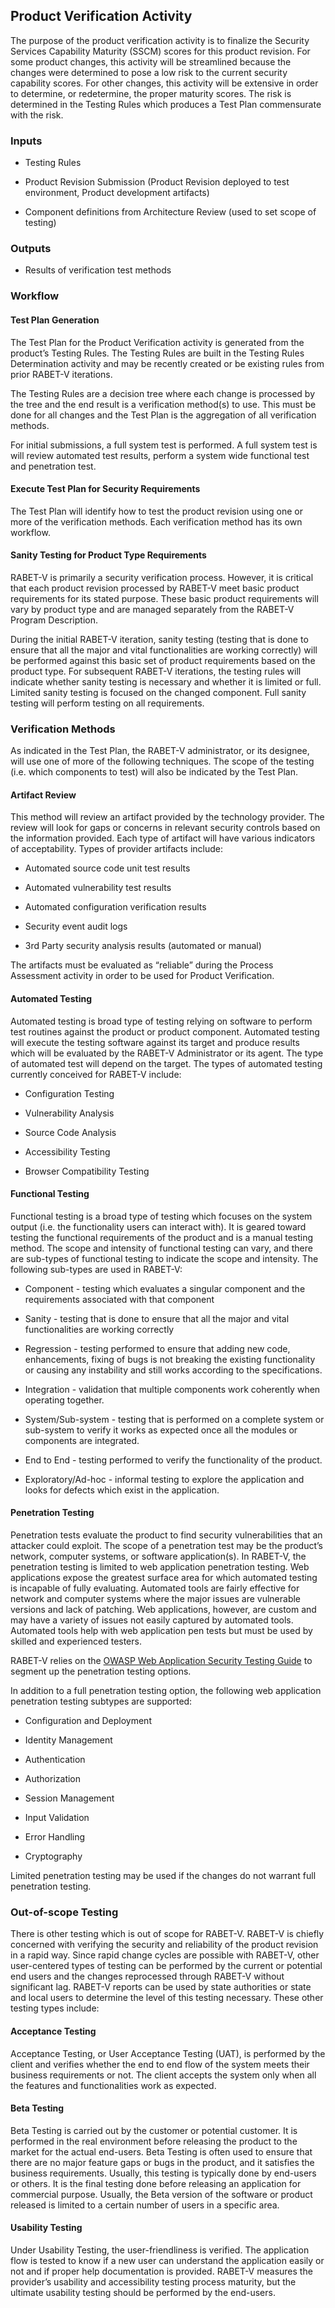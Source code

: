## Product Verification Activity

The purpose of the product verification activity is to finalize the Security Services Capability Maturity (SSCM) scores for this product revision. For some product changes, this activity will be streamlined because the changes were determined to pose a low risk to the current security capability scores. For other changes, this activity will be extensive in order to determine, or redetermine, the proper maturity scores. The risk is determined in the Testing Rules which produces a Test Plan commensurate with the risk.

### Inputs

  - Testing Rules

  - Product Revision Submission (Product Revision deployed to test environment, Product development artifacts)

  - Component definitions from Architecture Review (used to set scope of testing)

### Outputs

  - Results of verification test methods

### Workflow

#### Test Plan Generation

The Test Plan for the Product Verification activity is generated from the product’s Testing Rules. The Testing Rules are built in the Testing Rules Determination activity and may be recently created or be existing rules from prior RABET-V iterations.

The Testing Rules are a decision tree where each change is processed by the tree and the end result is a verification method(s) to use. This must be done for all changes and the Test Plan is the aggregation of all verification methods.

For initial submissions, a full system test is performed. A full system test is will review automated test results, perform a system wide functional test and penetration test.

#### Execute Test Plan for Security Requirements

The Test Plan will identify how to test the product revision using one or more of the verification methods. Each verification method has its own workflow.

#### Sanity Testing for Product Type Requirements

RABET-V is primarily a security verification process. However, it is critical that each product revision processed by RABET-V meet basic product requirements for its stated purpose. These basic product requirements will vary by product type and are managed separately from the RABET-V Program Description.

During the initial RABET-V iteration, sanity testing (testing that is done to ensure that all the major and vital functionalities are working correctly) will be performed against this basic set of product requirements based on the product type. For subsequent RABET-V iterations, the testing rules will indicate whether sanity testing is necessary and whether it is limited or full. Limited sanity testing is focused on the changed component. Full sanity testing will perform testing on all requirements.

### Verification Methods

As indicated in the Test Plan, the RABET-V administrator, or its designee, will use one of more of the following techniques. The scope of the testing (i.e. which components to test) will also be indicated by the Test Plan.

#### Artifact Review

This method will review an artifact provided by the technology provider. The review will look for gaps or concerns in relevant security controls based on the information provided. Each type of artifact will have various indicators of acceptability. Types of provider artifacts include:

  - Automated source code unit test results

  - Automated vulnerability test results

  - Automated configuration verification results

  - Security event audit logs

  - 3rd Party security analysis results (automated or manual)

The artifacts must be evaluated as “reliable” during the Process Assessment activity in order to be used for Product Verification.

#### Automated Testing

Automated testing is broad type of testing relying on software to perform test routines against the product or product component. Automated testing will execute the testing software against its target and produce results which will be evaluated by the RABET-V Administrator or its agent. The type of automated test will depend on the target. The types of automated testing currently conceived for RABET-V include:

  - Configuration Testing

  - Vulnerability Analysis

  - Source Code Analysis

  - Accessibility Testing

  - Browser Compatibility Testing

#### Functional Testing

Functional testing is a broad type of testing which focuses on the system output (i.e. the functionality users can interact with). It is geared toward testing the functional requirements of the product and is a manual testing method. The scope and intensity of functional testing can vary, and there are sub-types of functional testing to indicate the scope and intensity. The following sub-types are used in RABET-V:

  - Component - testing which evaluates a singular component and the requirements associated with that component

  - Sanity - testing that is done to ensure that all the major and vital functionalities are working correctly

  - Regression - testing performed to ensure that adding new code, enhancements, fixing of bugs is not breaking the existing functionality or causing any instability and still works according to the specifications.

  - Integration - validation that multiple components work coherently when operating together.

  - System/Sub-system - testing that is performed on a complete system or sub-system to verify it works as expected once all the modules or components are integrated.

  - End to End - testing performed to verify the functionality of the product.

  - Exploratory/Ad-hoc - informal testing to explore the application and looks for defects which exist in the application.

#### Penetration Testing

Penetration tests evaluate the product to find security vulnerabilities that an attacker could exploit. The scope of a penetration test may be the product’s network, computer systems, or software application(s). In RABET-V, the penetration testing is limited to web application penetration testing. Web applications expose the greatest surface area for which automated testing is incapable of fully evaluating. Automated tools are fairly effective for network and computer systems where the major issues are vulnerable versions and lack of patching. Web applications, however, are custom and may have a variety of issues not easily captured by automated tools. Automated tools help with web application pen tests but must be used by skilled and experienced testers.

RABET-V relies on the [OWASP Web Application Security Testing Guide](https://github.com/OWASP/wstg/tree/master/document/4-Web_Application_Security_Testing) to segment up the penetration testing options.

In addition to a full penetration testing option, the following web application penetration testing subtypes are supported:

  - Configuration and Deployment

  - Identity Management

  - Authentication

  - Authorization

  - Session Management

  - Input Validation

  - Error Handling

  - Cryptography

Limited penetration testing may be used if the changes do not warrant full penetration testing.

### Out-of-scope Testing

There is other testing which is out of scope for RABET-V. RABET-V is chiefly concerned with verifying the security and reliability of the product revision in a rapid way. Since rapid change cycles are possible with RABET-V, other user-centered types of testing can be performed by the current or potential end users and the changes reprocessed through RABET-V without significant lag. RABET-V reports can be used by state authorities or state and local users to determine the level of this testing necessary. These other testing types include:

#### Acceptance Testing

Acceptance Testing, or User Acceptance Testing (UAT), is performed by the client and verifies whether the end to end flow of the system meets their business requirements or not. The client accepts the system only when all the features and functionalities work as expected.

#### Beta Testing

Beta Testing is carried out by the customer or potential customer. It is performed in the real environment before releasing the product to the market for the actual end-users. Beta Testing is often used to ensure that there are no major feature gaps or bugs in the product, and it satisfies the business requirements. Usually, this testing is typically done by end-users or others. It is the final testing done before releasing an application for commercial purpose. Usually, the Beta version of the software or product released is limited to a certain number of users in a specific area.

#### Usability Testing

Under Usability Testing, the user-friendliness is verified. The application flow is tested to know if a new user can understand the application easily or not and if proper help documentation is provided. RABET-V measures the provider’s usability and accessibility testing process maturity, but the ultimate usability testing should be performed by the end-users.
